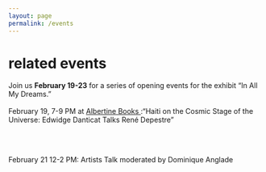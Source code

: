 ```yaml
---
layout: page
permalink: /events
---
```

<div id="column-a"><h1>related events</h1></div>


<div id="column-b">Join us <strong>February 19-23</strong> for a series of opening events for the exhibit “In All My Dreams.”  <br><br>
February 19, 7-9 PM at <a href="https://www.albertine.com/join-four-online-conversations-on-rene-depestres-hadriana-in-all-my-dreams/" target="_blank"> Albertine Books </a>:“Haiti on the Cosmic Stage of the Universe: Edwidge Danticat Talks René Depestre” 

<br><br>

February 21 12-2 PM: Artists Talk moderated by Dominique Anglade 
</div>
